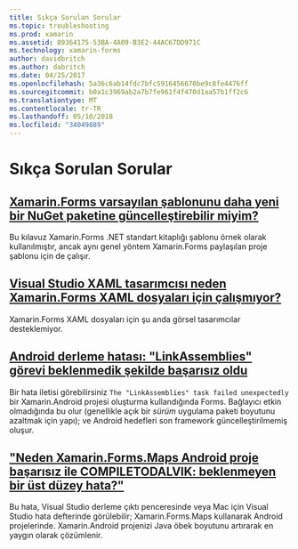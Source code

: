 ```yaml
---
title: Sıkça Sorulan Sorular
ms.topic: troubleshooting
ms.prod: xamarin
ms.assetid: 89364175-53BA-4A09-B3E2-44AC67DD971C
ms.technology: xamarin-forms
author: davidbritch
ms.author: dabritch
ms.date: 04/25/2017
ms.openlocfilehash: 5a36c6ab14fdc7bfc5916456670be9c8fe4476ff
ms.sourcegitcommit: b0a1c3969ab2a7b7fe961f4f470d1aa57b1ff2c6
ms.translationtype: MT
ms.contentlocale: tr-TR
ms.lasthandoff: 05/10/2018
ms.locfileid: "34049889"
---
```

# <a name="frequently-asked-questions"></a>Sıkça Sorulan Sorular


## <a name="can-i-update-the-xamarinforms-default-template-to-a-newer-nuget-packageupdate-forms-templatemd"></a>[Xamarin.Forms varsayılan şablonunu daha yeni bir NuGet paketine güncelleştirebilir miyim?](update-forms-template.md)
Bu kılavuz Xamarin.Forms .NET standart kitaplığı şablonu örnek olarak kullanılmıştır, ancak aynı genel yöntem Xamarin.Forms paylaşılan proje şablonu için de çalışır. 

## <a name="why-doesnt-the-visual-studio-xaml-designer-work-for-xamarinforms-xaml-filesforms-xaml-designermd"></a>[Visual Studio XAML tasarımcısı neden Xamarin.Forms XAML dosyaları için çalışmıyor?](forms-xaml-designer.md)
Xamarin.Forms XAML dosyaları için şu anda görsel tasarımcılar desteklemiyor.

## <a name="android-build-error-the-linkassemblies-task-failed-unexpectedlyandroid-linkassemblies-errormd"></a>[Android derleme hatası: "LinkAssemblies" görevi beklenmedik şekilde başarısız oldu](android-linkassemblies-error.md)
Bir hata iletisi görebilirsiniz `The "LinkAssemblies" task failed unexpectedly` bir Xamarin.Android projesi oluşturma kullandığında Forms. Bağlayıcı etkin olmadığında bu olur (genellikle açık bir *sürüm* uygulama paketi boyutunu azaltmak için yapı); ve Android hedefleri son framework güncelleştirilmemiş oluşur. 


## <a name="why-does-my-xamarinformsmaps-android-project-fail-with-compiletodalvik--unexpected-top-level-errormaps-compiletodalvik-errormd"></a>["Neden Xamarin.Forms.Maps Android proje başarısız ile COMPILETODALVIK: beklenmeyen bir üst düzey hata?"](maps-compiletodalvik-error.md)
Bu hata, Visual Studio derleme çıktı penceresinde veya Mac için Visual Studio hata defterinde görülebilir; Xamarin.Forms.Maps kullanarak Android projelerinde. Xamarin.Android projenizi Java öbek boyutunu artırarak en yaygın olarak çözümlenir.

